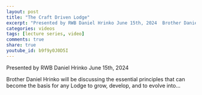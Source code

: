 ```yaml
---
layout: post
title: "The Craft Driven Lodge"
excerpt: "Presented by RWB Daniel Hrinko June 15th, 2024  Brother Daniel Hrinko will be discussing the essential principles that can become the basis for any Lodge to grow, develop, and to evolve into..."
categories: videos
tags: [lecture series, video]
comments: true
share: true
youtube_id: b9f9y0J0D5I
---
```


Presented by RWB Daniel Hrinko
June 15th, 2024

Brother Daniel Hrinko will be discussing the essential principles that can become the basis for any Lodge to grow, develop, and to evolve into...

